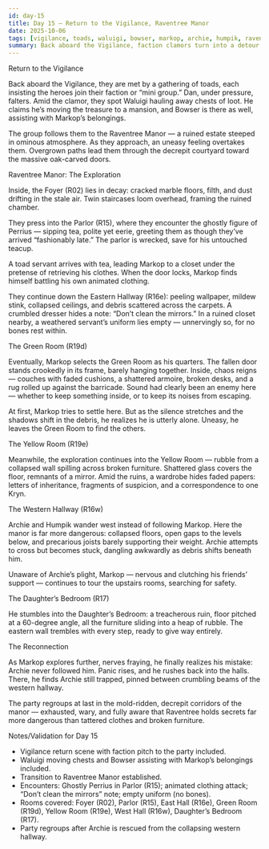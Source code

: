 ```yaml
---
id: day-15
title: Day 15 — Return to the Vigilance, Raventree Manor
date: 2025-10-06
tags: [vigilance, toads, waluigi, bowser, markop, archie, humpik, raventree-manor, haunted, exploration]
summary: Back aboard the Vigilance, faction clamors turn into a detour to Raventree Manor, where the party discovers illusions, animated clothes, and treacherous halls before regrouping in the decrepit corridors.
---
```


Return to the Vigilance

Back aboard the Vigilance, they are met by a gathering of toads, each insisting the heroes join their faction or “mini group.” Dan, under pressure, falters. Amid the clamor, they spot Waluigi hauling away chests of loot. He claims he’s moving the treasure to a mansion, and Bowser is there as well, assisting with Markop’s belongings.

The group follows them to the Raventree Manor — a ruined estate steeped in ominous atmosphere. As they approach, an uneasy feeling overtakes them. Overgrown paths lead them through the decrepit courtyard toward the massive oak-carved doors.

Raventree Manor: The Exploration

Inside, the Foyer (R02) lies in decay: cracked marble floors, filth, and dust drifting in the stale air. Twin staircases loom overhead, framing the ruined chamber.

They press into the Parlor (R15), where they encounter the ghostly figure of Perrius — sipping tea, polite yet eerie, greeting them as though they’ve arrived “fashionably late.” The parlor is wrecked, save for his untouched teacup.

A toad servant arrives with tea, leading Markop to a closet under the pretense of retrieving his clothes. When the door locks, Markop finds himself battling his own animated clothing.

They continue down the Eastern Hallway (R16e): peeling wallpaper, mildew stink, collapsed ceilings, and debris scattered across the carpets. A crumbled dresser hides a note: “Don’t clean the mirrors.” In a ruined closet nearby, a weathered servant’s uniform lies empty — unnervingly so, for no bones rest within.

The Green Room (R19d)

Eventually, Markop selects the Green Room as his quarters. The fallen door stands crookedly in its frame, barely hanging together. Inside, chaos reigns — couches with faded cushions, a shattered armoire, broken desks, and a rug rolled up against the barricade. Sound had clearly been an enemy here — whether to keep something inside, or to keep its noises from escaping.

At first, Markop tries to settle here. But as the silence stretches and the shadows shift in the debris, he realizes he is utterly alone. Uneasy, he leaves the Green Room to find the others.

The Yellow Room (R19e)

Meanwhile, the exploration continues into the Yellow Room — rubble from a collapsed wall spilling across broken furniture. Shattered glass covers the floor, remnants of a mirror. Amid the ruins, a wardrobe hides faded papers: letters of inheritance, fragments of suspicion, and a correspondence to one Kryn.

The Western Hallway (R16w)

Archie and Humpik wander west instead of following Markop. Here the manor is far more dangerous: collapsed floors, open gaps to the levels below, and precarious joists barely supporting their weight. Archie attempts to cross but becomes stuck, dangling awkwardly as debris shifts beneath him.

Unaware of Archie’s plight, Markop — nervous and clutching his friends’ support — continues to tour the upstairs rooms, searching for safety.

The Daughter’s Bedroom (R17)

He stumbles into the Daughter’s Bedroom: a treacherous ruin, floor pitched at a 60-degree angle, all the furniture sliding into a heap of rubble. The eastern wall trembles with every step, ready to give way entirely.

The Reconnection

As Markop explores further, nerves fraying, he finally realizes his mistake: Archie never followed him. Panic rises, and he rushes back into the halls. There, he finds Archie still trapped, pinned between crumbling beams of the western hallway.

The party regroups at last in the mold-ridden, decrepit corridors of the manor — exhausted, wary, and fully aware that Raventree holds secrets far more dangerous than tattered clothes and broken furniture.

Notes/Validation for Day 15

- Vigilance return scene with faction pitch to the party included.
- Waluigi moving chests and Bowser assisting with Markop’s belongings included.
- Transition to Raventree Manor established.
- Encounters: Ghostly Perrius in Parlor (R15); animated clothing attack; “Don’t clean the mirrors” note; empty uniform (no bones).
- Rooms covered: Foyer (R02), Parlor (R15), East Hall (R16e), Green Room (R19d), Yellow Room (R19e), West Hall (R16w), Daughter’s Bedroom (R17).
- Party regroups after Archie is rescued from the collapsing western hallway.
